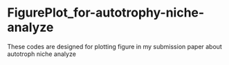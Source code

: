 # FigurePlot_for-autotrophy-niche-analyze
These codes are designed for plotting figure in my submission paper about autotroph niche analyze
